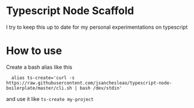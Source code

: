 # Typescript Node Scaffold

I try to keep this up to date for my personal experimentations on typescript

# How to use

Create a bash alias like this 

```
  alias ts-create='curl -s https://raw.githubusercontent.com/jsanchesleao/typescript-node-boilerplate/master/cli.sh | bash /dev/stdin'
```

and use it like `ts-create my-project`